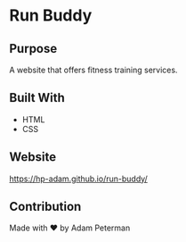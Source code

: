 # Run Buddy

## Purpose
A website that offers fitness training services.

## Built With
* HTML
* CSS

## Website
https://hp-adam.github.io/run-buddy/

## Contribution
Made with ❤️ by Adam Peterman
